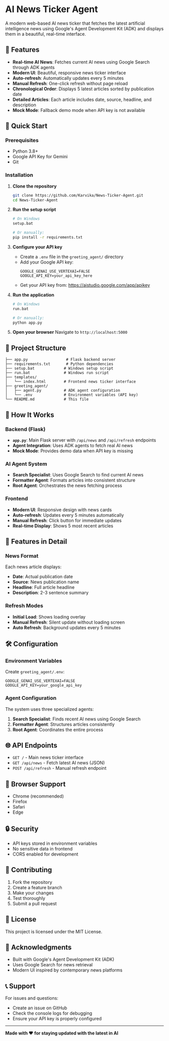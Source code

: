 # AI News Ticker Agent

A modern web-based AI news ticker that fetches the latest artificial intelligence news using Google's Agent Development Kit (ADK) and displays them in a beautiful, real-time interface.

## 🌟 Features

- **Real-time AI News**: Fetches current AI news using Google Search through ADK agents
- **Modern UI**: Beautiful, responsive news ticker interface
- **Auto-refresh**: Automatically updates every 5 minutes
- **Manual Refresh**: One-click refresh without page reload
- **Chronological Order**: Displays 5 latest articles sorted by publication date
- **Detailed Articles**: Each article includes date, source, headline, and description
- **Mock Mode**: Fallback demo mode when API key is not available

## 🚀 Quick Start

### Prerequisites

- Python 3.8+
- Google API Key for Gemini
- Git

### Installation

1. **Clone the repository**
   ```bash
   git clone https://github.com/Karvika/News-Ticker-Agent.git
   cd News-Ticker-Agent
   ```

2. **Run the setup script**
   ```bash
   # On Windows
   setup.bat
   
   # Or manually:
   pip install -r requirements.txt
   ```

3. **Configure your API key**
   - Create a `.env` file in the `greeting_agent/` directory
   - Add your Google API key:
     ```
     GOOGLE_GENAI_USE_VERTEXAI=FALSE
     GOOGLE_API_KEY=your_api_key_here
     ```
   - Get your API key from: https://aistudio.google.com/app/apikey

4. **Run the application**
   ```bash
   # On Windows
   run.bat
   
   # Or manually:
   python app.py
   ```

5. **Open your browser**
   Navigate to `http://localhost:5000`

## 📁 Project Structure

```
├── app.py                 # Flask backend server
├── requirements.txt       # Python dependencies
├── setup.bat             # Windows setup script
├── run.bat               # Windows run script
├── templates/
│   └── index.html        # Frontend news ticker interface
├── greeting_agent/
│   ├── agent.py          # ADK agent configuration
│   └── .env              # Environment variables (API key)
└── README.md             # This file
```

## 🔧 How It Works

### Backend (Flask)
- **`app.py`**: Main Flask server with `/api/news` and `/api/refresh` endpoints
- **Agent Integration**: Uses ADK agents to fetch real AI news
- **Mock Mode**: Provides demo data when API key is missing

### AI Agent System
- **Search Specialist**: Uses Google Search to find current AI news
- **Formatter Agent**: Formats articles into consistent structure
- **Root Agent**: Orchestrates the news fetching process

### Frontend
- **Modern UI**: Responsive design with news cards
- **Auto-refresh**: Updates every 5 minutes automatically
- **Manual Refresh**: Click button for immediate updates
- **Real-time Display**: Shows 5 most recent articles

## 🎯 Features in Detail

### News Format
Each news article displays:
- **Date**: Actual publication date
- **Source**: News publication name
- **Headline**: Full article headline
- **Description**: 2-3 sentence summary

### Refresh Modes
- **Initial Load**: Shows loading overlay
- **Manual Refresh**: Silent update without loading screen
- **Auto Refresh**: Background updates every 5 minutes

## 🛠️ Configuration

### Environment Variables
Create `greeting_agent/.env`:
```
GOOGLE_GENAI_USE_VERTEXAI=FALSE
GOOGLE_API_KEY=your_google_api_key
```

### Agent Configuration
The system uses three specialized agents:
1. **Search Specialist**: Finds recent AI news using Google Search
2. **Formatter Agent**: Structures articles consistently
3. **Root Agent**: Coordinates the entire process

## 🌐 API Endpoints

- `GET /` - Main news ticker interface
- `GET /api/news` - Fetch latest AI news (JSON)
- `POST /api/refresh` - Manual refresh endpoint

## 📱 Browser Support

- Chrome (recommended)
- Firefox
- Safari
- Edge

## 🔒 Security

- API keys stored in environment variables
- No sensitive data in frontend
- CORS enabled for development

## 🤝 Contributing

1. Fork the repository
2. Create a feature branch
3. Make your changes
4. Test thoroughly
5. Submit a pull request

## 📄 License

This project is licensed under the MIT License.

## 🙏 Acknowledgments

- Built with Google's Agent Development Kit (ADK)
- Uses Google Search for news retrieval
- Modern UI inspired by contemporary news platforms

## 📞 Support

For issues and questions:
- Create an issue on GitHub
- Check the console logs for debugging
- Ensure your API key is properly configured

---

**Made with ❤️ for staying updated with the latest in AI**
